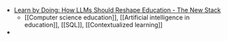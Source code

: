 - [Learn by Doing: How LLMs Should Reshape Education - The New Stack](https://thenewstack.io/learn-by-doing-how-llms-should-reshape-education/)
	- [[Computer science education]], [[Artificial intelligence in education]], [[SQL]], [[Contextualized learning]]
-